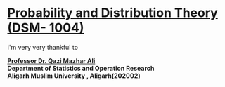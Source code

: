 # [Probability and Distribution Theory (DSM- 1004)](https://github.com/mohammadwasiq0/Probability-and-Distribution-Theory)

I'm very very thankful to 

[**Professor Dr. Qazi Mazhar Ali**](https://www.amu.ac.in/faculty/statistics-and-operations-research/qazi-mazhar-ali)
<br>**Department of Statistics and Operation Research**
<br>**Aligarh Muslim University , Aligarh(202002)**
